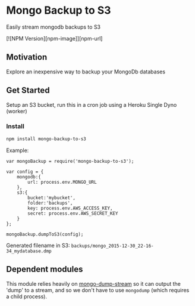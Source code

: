# Mongo Backup to S3
Easily stream mongodb backups to S3

[![NPM Version][npm-image]][npm-url]

## Motivation
Explore an inexpensive way to backup your MongoDb databases

## Get Started
Setup an S3 bucket, run this in a cron job using a Heroku Single Dyno (worker)

### Install
```sh
npm install mongo-backup-to-s3
```

Example:
```
var mongoBackup = require('mongo-backup-to-s3');

var config = {
    mongodb:{
        url: process.env.MONGO_URL
    },
    s3:{
        bucket:'mybucket',
        folder:'backups',
        key: process.env.AWS_ACCESS_KEY,
        secret: process.env.AWS_SECRET_KEY
    }
};

mongoBackup.dumpToS3(config);
```

Generated filename in S3: `backups/mongo_2015-12-30_22-16-34_mydatabase.dmp`

## Dependent modules
This module relies heavily on [mongo-dump-stream](https://github.com/punkave/mongo-dump-stream) so it can output the 'dump' to a stream, and so we don't have to use `mongodump` (which requires a child process).
